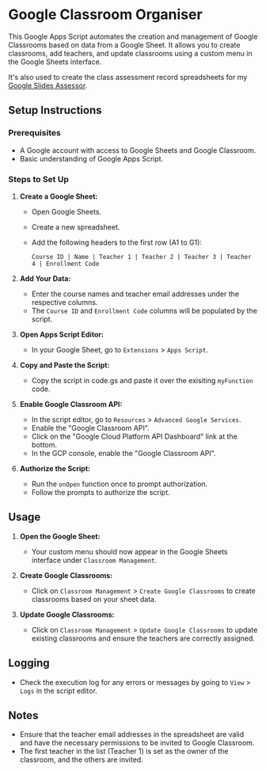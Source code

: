 # Google Classroom Organiser

This Google Apps Script automates the creation and management of Google Classrooms based on data from a Google Sheet. It allows you to create classrooms, add teachers, and update classrooms using a custom menu in the Google Sheets interface.

It's also used to create the class assessment record spreadsheets for my [Google Slides Assessor](https://github.com/h-arnold/googleSlidesAssessor).

## Setup Instructions

### Prerequisites

- A Google account with access to Google Sheets and Google Classroom.
- Basic understanding of Google Apps Script.

### Steps to Set Up

1. **Create a Google Sheet:**

   - Open Google Sheets.
   - Create a new spreadsheet.
   - Add the following headers to the first row (A1 to G1):

     ```
     Course ID | Name | Teacher 1 | Teacher 2 | Teacher 3 | Teacher 4 | Enrollment Code
     ```

2. **Add Your Data:**

   - Enter the course names and teacher email addresses under the respective columns.
   - The `Course ID` and `Enrollment Code` columns will be populated by the script.

3. **Open Apps Script Editor:**

   - In your Google Sheet, go to `Extensions` > `Apps Script`.

4. **Copy and Paste the Script:**

   -  Copy the script in code.gs and paste it over the exisiting `myFunction` code.
5. **Enable Google Classroom API:**

   - In the script editor, go to `Resources` > `Advanced Google Services`.
   - Enable the "Google Classroom API".
   - Click on the "Google Cloud Platform API Dashboard" link at the bottom.
   - In the GCP console, enable the "Google Classroom API".

6. **Authorize the Script:**

   - Run the `onOpen` function once to prompt authorization.
   - Follow the prompts to authorize the script.
  
  ## Usage

1. **Open the Google Sheet:**

   - Your custom menu should now appear in the Google Sheets interface under `Classroom Management`.

2. **Create Google Classrooms:**

   - Click on `Classroom Management` > `Create Google Classrooms` to create classrooms based on your sheet data.

3. **Update Google Classrooms:**

   - Click on `Classroom Management` > `Update Google Classrooms` to update existing classrooms and ensure the teachers are correctly assigned.

## Logging

- Check the execution log for any errors or messages by going to `View` > `Logs` in the script editor.

## Notes

- Ensure that the teacher email addresses in the spreadsheet are valid and have the necessary permissions to be invited to Google Classroom.
- The first teacher in the list (Teacher 1) is set as the owner of the classroom, and the others are invited.
